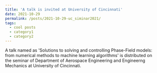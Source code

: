```yaml
---
title: 'A talk is invited at University of Cincinnati'
date: 2021-10-29
permalink: /posts/2021-10-29-uc_siminar2021/
tags:
  - cool posts
  - category1
  - category2
---
```


A talk named as 'Solutions to solving and controlling Phase-Field models: from numerical methods to machine learning algorithms' is distributed on the seminar of Department of Aerospace Engineering and Engineerng Mechanics at University of Cincinnati.
